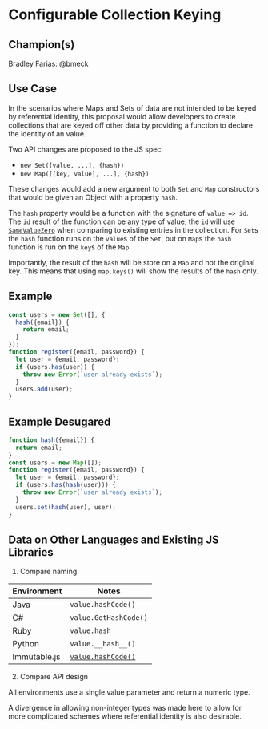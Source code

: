 # Configurable Collection Keying

## Champion(s)

Bradley Farias: @bmeck

## Use Case

In the scenarios where Maps and Sets of data are not intended to be keyed by referential identity, this proposal would allow developers to create collections that are keyed off other data by providing a function to declare the identity of an value.

Two API changes are proposed to the JS spec:

* `new Set([value, ...], {hash})`
* `new Map([[key, value], ...], {hash})`

These changes would add a new argument to both `Set` and `Map` constructors that would be given an Object with a property `hash`.

The `hash` property would be a function with the signature of `value => id`. The `id` result of the function can be any type of value; the `id` will use [`SameValueZero`](https://tc39.github.io/ecma262/#sec-samevaluezero) when comparing to existing entries in the collection. For `Set`s the `hash` function runs on the `value`s of the `Set`, but on `Map`s the `hash` function is run on the `key`s of the `Map`.

Importantly, the result of the `hash` will be store on a `Map` and not the original key. This means that using `map.keys()` will show the results of the `hash` only.

## Example

```js
const users = new Set([], {
  hash({email}) {
    return email;
  }
});
function register({email, password}) {
  let user = {email, password};
  if (users.has(user)) {
    throw new Error(`user already exists`);
  }
  users.add(user);
}
```

## Example Desugared

```js
function hash({email}) {
  return email;
}
const users = new Map([]);
function register({email, password}) {
  let user = {email, password};
  if (users.has(hash(user))) {
    throw new Error(`user already exists`);
  }
  users.set(hash(user), user);
}
```

## Data on Other Languages and Existing JS Libraries

1. Compare naming

| Environment | Notes |
| ---- | ---- |
| Java | `value.hashCode()` |
| C# | `value.GetHashCode()` |
| Ruby | `value.hash` |
| Python | `value.__hash__()` |
| Immutable.js | [`value.hashCode()`](https://facebook.github.io/immutable-js/docs/#/hash) |

2. Compare API design

All environments use a single value parameter and return a numeric type.

A divergence in allowing non-integer types was made here to allow for more complicated schemes where referential identity is also desirable.
